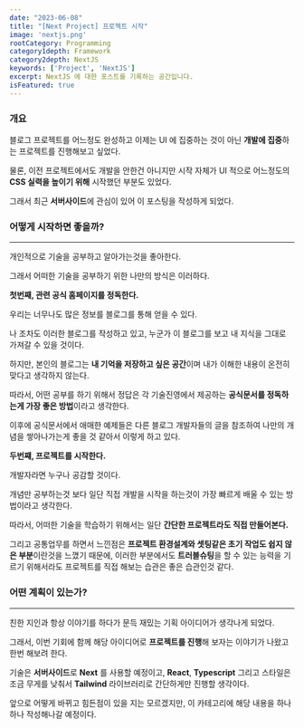 ```yaml
---
date: "2023-06-08"
title: "[Next Project] 프로젝트 시작"
image: 'nextjs.png'
rootCategory: Programming
category1depth: Framework
category2depth: NextJS
keywords: ['Project', 'NextJS']
excerpt: NextJS 에 대한 포스트를 기록하는 공간입니다.
isFeatured: true
---
```


### 개요

블로그 프로젝트를 어느정도 완성하고 이제는 UI 에 집중하는 것이 아닌 **개발에 집중**하는 프로젝트를 진행해보고 싶었다.

물론, 이전 프로젝트에서도 개발을 안한건 아니지만 시작 자체가 UI 적으로 어느정도의 **CSS 실력을 높이기 위해** 시작했던 부분도 있었다.

그래서 최근 **서버사이드**에 관심이 있어 이 포스팅을 작성하게 되었다.

### 어떻게 시작하면 좋을까?
---

개인적으로 기술을 공부하고 알아가는것을 좋아한다.

그래서 어떠한 기술을 공부하기 위한 나만의 방식은 이러하다.

**첫번째, 관련 공식 홈페이지를 정독한다.**

우리는 너무나도 많은 정보를 블로그를 통해 얻을 수 있다.

나 조차도 이러한 블로그를 작성하고 있고, 누군가 이 블로그를 보고 내 지식을 그대로 가져갈 수 있을 것이다.

하지만, 본인의 블로그는 **내 기억을 저장하고 싶은 공간**이며 내가 이해한 내용이 온전히 맞다고 생각하지 않는다.

따라서, 어떤 공부를 하기 위해서 정답은 각 기술진영에서 제공하는 **공식문서를 정독하는게 가장 좋은 방법**이라고 생각한다.

이후에 공식문서에서 애매한 예제들은 다른 블로그 개발자들의 글을 참조하여 나만의 개념을 쌓아나가는게 좋을 것 같아서 이렇게 하고 있다.

**두번쨰, 프로젝트를 시작한다.**

개발자라면 누구나 공감할 것이다.

개념만 공부하는것 보다 일단 직접 개발을 시작을 하는것이 가장 빠르게 배울 수 있는 방법이라고 생각한다.

따라서, 어떠한 기술을 학습하기 위해서는 일단 **간단한 프로젝트라도 직접 만들어본다.**

그리고 공통업무를 하면서 느낀점은 **프로젝트 환경설계와 셋팅같은 초기 작업도 쉽지 않은 부분**이란것을 느꼈기 때문에, 이러한 부분에서도 **트러블슈팅**을 할 수 있는 능력을 기르기 위해서라도 프로젝트를 직접 해보는 습관은 좋은 습관인것 같다.

### 어떤 계획이 있는가?
---

친한 지인과 항상 이야기를 하다가 문득 재밌는 기획 아이디어가 생각나게 되었다.

그래서, 이번 기회에 함께 해당 아이디어로 **프로젝트를 진행**해 보자는 이야기가 나왔고 한번 해보려 한다.

기술은 **서버사이드**로 **Next** 를 사용할 예정이고, **React**, **Typescript** 그리고 스타일은 조금 무게를 낮춰서 **Tailwind** 라이브러리로 간단하게만 진행할 생각이다.

앞으로 어떻게 바뀌고 힘든점이 있을 지는 모르겠지만, 이 카테고리에 해당 내용을 하나하나 작성해나갈 예정이다.







